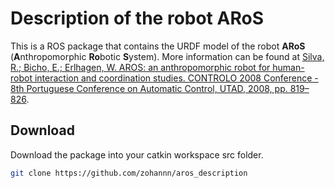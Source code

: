 # Description of the robot ARoS
This is a ROS package that contains the URDF model of the robot **ARoS** (**A**nthropomorphic **Ro**botic **S**ystem).
More information can be found at [Silva, R.; Bicho, E.; Erlhagen, W. AROS: an anthropomorphic robot for human-robot interaction and coordination studies. CONTROLO 2008 Conference - 8th Portuguese Conference on Automatic Control, UTAD, 2008, pp. 819–826](https://www.researchgate.net/publication/290162222_ARoS_An_Anthropomorphic_Robot_for_Human-Robot_Interaction_and_Coordination_Studies).

## Download

Download the package into your catkin workspace src folder.
```Bash 
git clone https://github.com/zohannn/aros_description 
```
